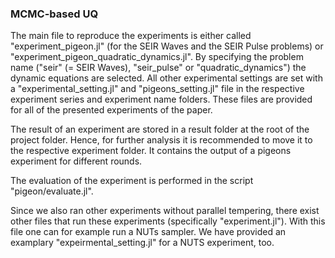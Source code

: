 ### MCMC-based UQ

The main file to reproduce the experiments is either called "experiment_pigeon.jl" (for the SEIR Waves and the SEIR Pulse problems) or "experiment_pigeon_quadratic_dynamics.jl". 
By specifying the problem name ("seir" (= SEIR Waves), "seir_pulse" or "quadratic_dynamics") the dynamic equations are selected.
All other experimental settings are set with a "experimental_setting.jl" and "pigeons_setting.jl" file in the respective experiment series and experiment name folders.
These files are provided for all of the presented experiments of the paper. 

The result of an experiment are stored in a result folder at the root of the project folder. Hence, for further analysis it is recommended to move it to the respective experiment folder.
It contains the output of a pigeons experiment for different rounds.

The evaluation of the experiment is performed in the script "pigeon/evaluate.jl".

Since we also ran other experiments without parallel tempering, there exist other files that run these experiments (specifically "experiment.jl"). With this file one can for example run a NUTs sampler.
We have provided an examplary "expeirmental_setting.jl" for a NUTS experiment, too.
